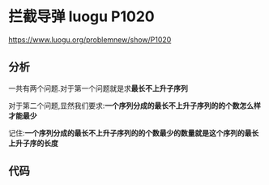# 拦截导弹 luogu  P1020 

https://www.luogu.org/problemnew/show/P1020

## 分析

一共有两个问题.对于第一个问题就是求**最长不上升子序列**

对于第二个问题,显然我们要求:**一个序列分成的最长不上升子序列的的个数怎么样才能最少**

记住:**一个序列分成的最长不上升子序列的的个数最少的数量就是这个序列的最长上升子序的长度**

## 代码

```c
```


